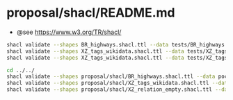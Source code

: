 # proposal/shacl/README.md
- @see https://www.w3.org/TR/shacl/

```bash
shacl validate --shapes BR_highways.shacl.ttl --data tests/BR_highways.tdata.ttl
shacl validate --shapes XZ_tags_wikidata.shacl.ttl --data tests/XZ_tags_wikidata-invalid.tdata.ttl
shacl validate --shapes XZ_tags_wikidata.shacl.ttl --data tests/XZ_tags_wikidata-valid.tdata.ttl
```


```bash
cd ../../
shacl validate --shapes proposal/shacl/BR_highways.shacl.ttl --data poc/tmp/STP~test.osm.ttl
shacl validate --shapes proposal/shacl/XZ_tags_wikidata.shacl.ttl --data poc/tmp/STP~test.osm.ttl
shacl validate --shapes proposal/shacl/XZ_relation_empty.shacl.ttl --data proposal/shacl/tests/XZ_relation_empty.tdata.ttl
```

<!--
- Max speed

- https://www.openstreetmap.org/way/251689884/history
-->
